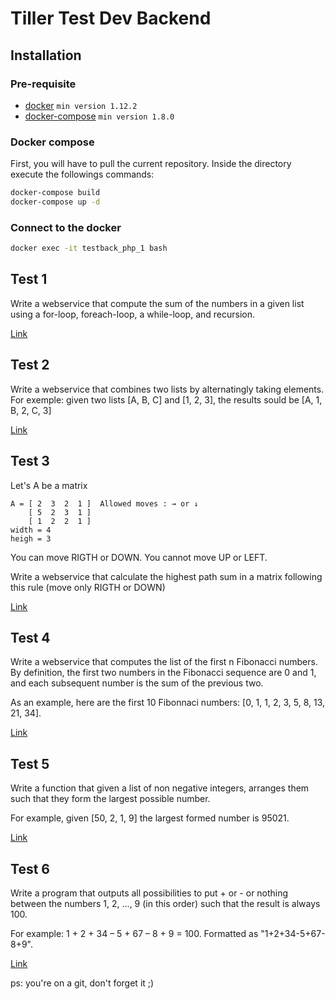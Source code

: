 # Tiller Test Dev Backend

## Installation

### Pre-requisite

* [docker](https://docs.docker.com/engine/installation/) `min version 1.12.2`
* [docker-compose](https://docs.docker.com/compose/install/) `min version 1.8.0`

### Docker compose

First, you will have to pull the current repository.
Inside the directory execute the followings commands:

```bash
docker-compose build
docker-compose up -d
```

### Connect to the docker

```bash
docker exec -it testback_php_1 bash
```


## Test 1

Write a webservice that compute the sum of the numbers in a given list using a for-loop, foreach-loop, a while-loop, and recursion.

[Link](https://github.com/tillersystems/test-back/wiki/Test-1)

## Test 2

Write a webservice that combines two lists by alternatingly taking elements. For exemple: given two lists [A, B, C] and [1, 2, 3], the results sould be [A, 1, B, 2, C, 3]

[Link](https://github.com/tillersystems/test-back/wiki/Test-2)

## Test 3

Let's A be a matrix
```
A = [ 2  3  2  1 ]  Allowed moves : → or ↓
    [ 5  2  3  1 ]
    [ 1  2  2  1 ]
width = 4
heigh = 3
```
 
You can move RIGTH or DOWN.
You cannot move UP or LEFT. 

Write a webservice that calculate the highest path sum in a matrix
following this rule (move only RIGTH or DOWN)

[Link](https://github.com/tillersystems/test-back/wiki/Test-3)

## Test 4

Write a webservice that computes the list of the first n Fibonacci numbers. By definition, the first two numbers in the Fibonacci sequence are 0 and 1, and each subsequent number is the sum of the previous two.

As an example, here are the first 10 Fibonnaci numbers: [0, 1, 1, 2, 3, 5, 8, 13, 21, 34].

[Link](https://github.com/tillersystems/test-back/wiki/Test-4)

## Test 5

Write a function that given a list of non negative integers, arranges them such that they form the largest possible number. 

For example, given [50, 2, 1, 9] the largest formed number is 95021.

[Link](https://github.com/tillersystems/test-back/wiki/Test-5)

## Test 6

Write a program that outputs all possibilities to put + or - or nothing between the numbers 1, 2, ..., 9 (in this order) such that the result is always 100. 

For example: 1 + 2 + 34 – 5 + 67 – 8 + 9 = 100.
Formatted as "1+2+34-5+67-8+9".

[Link](https://github.com/tillersystems/test-back/wiki/Test-6)

ps: you're on a git, don't forget it ;)

